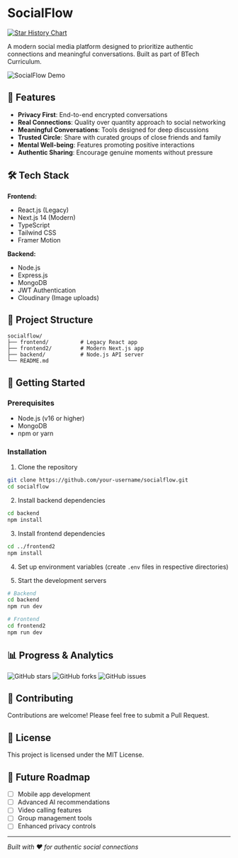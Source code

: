 # SocialFlow

[![Star History Chart](https://api.star-history.com/svg?repos=your-username/socialflow&type=Date)](https://star-history.com/#your-username/socialflow&Date)

A modern social media platform designed to prioritize authentic connections and meaningful conversations. Built as part of BTech Curriculum.

![SocialFlow Demo](https://media.giphy.com/media/3o7abKhOpu0NwenH3O/giphy.gif)

## 🚀 Features

- **Privacy First**: End-to-end encrypted conversations
- **Real Connections**: Quality over quantity approach to social networking
- **Meaningful Conversations**: Tools designed for deep discussions
- **Trusted Circle**: Share with curated groups of close friends and family
- **Mental Well-being**: Features promoting positive interactions
- **Authentic Sharing**: Encourage genuine moments without pressure

## 🛠️ Tech Stack

**Frontend:**
- React.js (Legacy)
- Next.js 14 (Modern)
- TypeScript
- Tailwind CSS
- Framer Motion

**Backend:**
- Node.js
- Express.js
- MongoDB
- JWT Authentication
- Cloudinary (Image uploads)

## 📁 Project Structure

```
socialflow/
├── frontend/          # Legacy React app
├── frontend2/         # Modern Next.js app
├── backend/           # Node.js API server
└── README.md
```

## 🚀 Getting Started

### Prerequisites
- Node.js (v16 or higher)
- MongoDB
- npm or yarn

### Installation

1. Clone the repository
```bash
git clone https://github.com/your-username/socialflow.git
cd socialflow
```

2. Install backend dependencies
```bash
cd backend
npm install
```

3. Install frontend dependencies
```bash
cd ../frontend2
npm install
```

4. Set up environment variables (create `.env` files in respective directories)

5. Start the development servers
```bash
# Backend
cd backend
npm run dev

# Frontend
cd frontend2
npm run dev
```

## 📊 Progress & Analytics

![GitHub stars](https://img.shields.io/github/stars/your-username/socialflow?style=social)
![GitHub forks](https://img.shields.io/github/forks/your-username/socialflow?style=social)
![GitHub issues](https://img.shields.io/github/issues/your-username/socialflow)

## 🤝 Contributing

Contributions are welcome! Please feel free to submit a Pull Request.

## 📄 License

This project is licensed under the MIT License.

## 🎯 Future Roadmap

- [ ] Mobile app development
- [ ] Advanced AI recommendations
- [ ] Video calling features
- [ ] Group management tools
- [ ] Enhanced privacy controls

---

*Built with ❤️ for authentic social connections*
